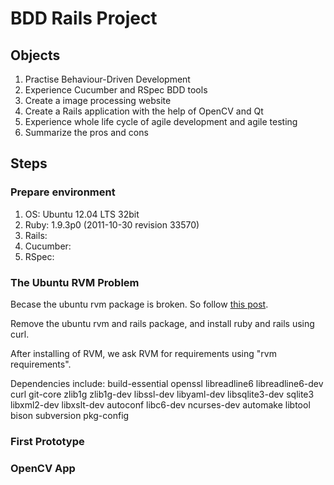 BDD Rails Project
=================

Objects
-----------------

1. Practise Behaviour-Driven Development
2. Experience Cucumber and RSpec BDD tools
3. Create a image processing website
4. Create a Rails application with the help of OpenCV and Qt
5. Experience whole life cycle of agile development and agile testing
6. Summarize the pros and cons

Steps
-----------------

### Prepare environment

1. OS: Ubuntu 12.04 LTS 32bit
2. Ruby: 1.9.3p0 (2011-10-30 revision 33570)
3. Rails: 
4. Cucumber:
5. RSpec:

### The Ubuntu RVM Problem

Becase the ubuntu rvm package is broken. So follow [this post](http://stackoverflow.com/questions/9056008/installed-ruby-1-9-3-with-rvm-but-command-line-doesnt-show-ruby-v/9056395#9056395).

Remove the ubuntu rvm and rails package, and install ruby and rails using
 curl.

After installing of RVM, we ask RVM for requirements using "rvm
requirements".

Dependencies include: 
build-essential openssl libreadline6 libreadline6-dev curl git-core zlib1g
zlib1g-dev libssl-dev libyaml-dev libsqlite3-dev sqlite3 libxml2-dev
libxslt-dev autoconf libc6-dev ncurses-dev automake libtool bison subversion
pkg-config


### First Prototype

### OpenCV App
